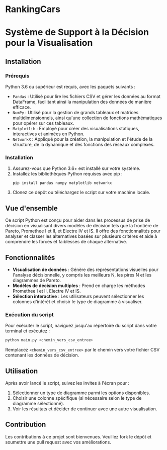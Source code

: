 # RankingCars

# Système de Support à la Décision pour la Visualisation

## Installation

### Prérequis
Python 3.6 ou supérieur est requis, avec les paquets suivants :
- `Pandas` : Utilisé pour lire les fichiers CSV et gérer les données au format DataFrame, facilitant ainsi la manipulation des données de manière efficace.
- `NumPy` : Utilisé pour la gestion de grands tableaux et matrices multidimensionnels, ainsi qu'une collection de fonctions mathématiques pour opérer sur ces tableaux.
- `Matplotlib` : Employé pour créer des visualisations statiques, interactives et animées en Python.
- `NetworkX` : Appliqué pour la création, la manipulation et l'étude de la structure, de la dynamique et des fonctions des réseaux complexes.


### Installation
1. Assurez-vous que Python 3.6+ est installé sur votre système.
2. Installez les bibliothèques Python requises avec pip :
   ```
   pip install pandas numpy matplotlib networkx
   ```
3. Clonez ce dépôt ou téléchargez le script sur votre machine locale.

## Vue d'ensemble
Ce script Python est conçu pour aider dans les processus de prise de décision en visualisant divers modèles de décision tels que la frontière de Pareto, Promethee I et II, et Electre IV et IS. Il offre des fonctionnalités pour analyser et classer les alternatives basées sur plusieurs critères et aide à comprendre les forces et faiblesses de chaque alternative.

## Fonctionnalités
- **Visualisation de données** : Génère des représentations visuelles pour l'analyse décisionnelle, y compris les meilleurs N, les pires N et les diagrammes de Pareto.
- **Modèles de décision multiples** : Prend en charge les méthodes Promethee I et II, Electre IV et IS.
- **Sélection interactive** : Les utilisateurs peuvent sélectionner les colonnes d'intérêt et choisir le type de diagramme à visualiser.

### Exécution du script
Pour exécuter le script, naviguez jusqu'au répertoire du script dans votre terminal et exécutez :
```bash
python main.py <chemin_vers_csv_entree>
```
Remplacez `<chemin_vers_csv_entree>` par le chemin vers votre fichier CSV contenant les données de décision.

## Utilisation
Après avoir lancé le script, suivez les invites à l'écran pour :
1. Sélectionner un type de diagramme parmi les options disponibles.
2. Choisir une colonne spécifique (si nécessaire selon le type de diagramme sélectionné).
3. Voir les résultats et décider de continuer avec une autre visualisation.

## Contribution
Les contributions à ce projet sont bienvenues. Veuillez fork le dépôt et soumettre une pull request avec vos améliorations.
